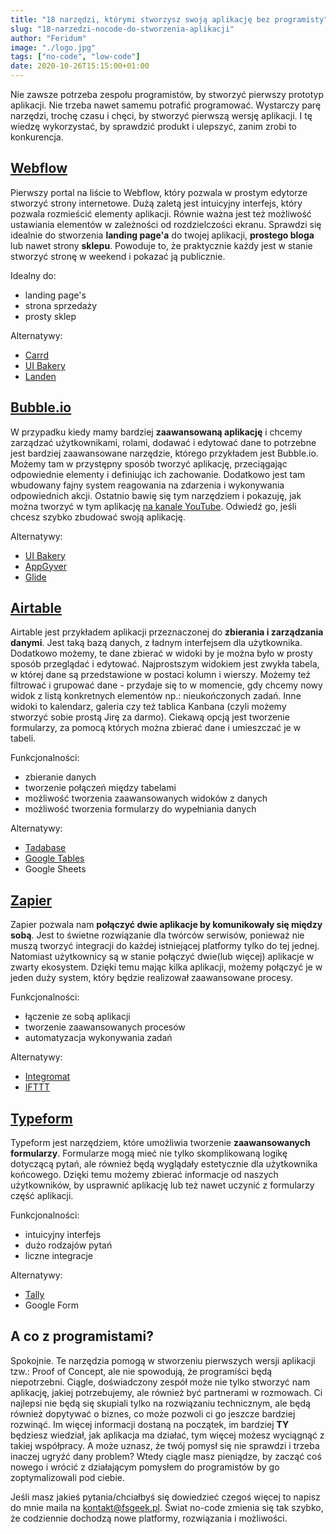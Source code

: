 ```yaml
---
title: "18 narzędzi, którymi stworzysz swoją aplikację bez programisty"
slug: "18-narzedzi-nocode-do-stworzenia-aplikacji"
author: "Feridum"
image: "./logo.jpg"
tags: ["no-code", "low-code"]
date: 2020-10-26T15:15:00+01:00
---
```


Nie zawsze potrzeba zespołu programistów, by stworzyć pierwszy prototyp aplikacji. Nie trzeba nawet samemu potrafić programować. Wystarczy parę narzędzi, trochę czasu i chęci, by stworzyć pierwszą wersję aplikacji. I tę wiedzę wykorzystać, by sprawdzić produkt i ulepszyć, zanim zrobi to konkurencja.

<!--more-->


## [Webflow](https://webflow.com/)

Pierwszy portal na liście to Webflow, który pozwala w prostym edytorze stworzyć strony internetowe. Dużą zaletą jest intuicyjny interfejs, który pozwala rozmieścić elementy aplikacji. Równie ważna jest też możliwość ustawiania elementów w zależności od rozdzielczości ekranu. Sprawdzi się idealnie do stworzenia **landing page'a** do twojej aplikacji, **prostego bloga** lub nawet strony **sklepu**. Powoduje to, że praktycznie każdy jest w stanie stworzyć stronę w weekend i pokazać ją publicznie.


 Idealny do: 

- landing page's
- strona sprzedaży
- prosty sklep

Alternatywy: 

- [Carrd](https://carrd.co/)
- [UI Bakery](https://uibakery.io/)
- [Landen](https://www.landen.co/)

## [Bubble.io](https://bubble.io/)

W przypadku kiedy mamy bardziej **zaawansowaną aplikację** i chcemy zarządzać użytkownikami, rolami, dodawać i edytować dane to potrzebne jest bardziej zaawansowane narzędzie, którego przykładem jest Bubble.io. Możemy tam w przystępny sposób tworzyć aplikację, przeciągając odpowiednie elementy i definiując ich zachowanie. Dodatkowo jest tam wbudowany fajny system reagowania na zdarzenia i wykonywania odpowiednich akcji. Ostatnio bawię się tym narzędziem i pokazuję, jak można tworzyć w tym aplikację [na kanale YouTube](https://www.youtube.com/channel/UCooPcxqwzgbQUpnh4FAoZpw). Odwiedź go, jeśli chcesz szybko zbudować swoją aplikację.

Alternatywy:

- [UI Bakery](https://uibakery.io/)
- [AppGyver](https://www.appgyver.com/)
- [Glide](https://www.glideapps.com/)

## [Airtable](https://airtable.com/)

Airtable jest przykładem aplikacji przeznaczonej do **zbierania i zarządzania danymi**. Jest taką bazą danych, z ładnym interfejsem dla użytkownika. Dodatkowo możemy, te dane zbierać w widoki by je można było w prosty sposób przeglądać i edytować. Najprostszym widokiem jest zwykła tabela, w której dane są przedstawione w postaci kolumn i wierszy. Możemy też filtrować i grupować dane - przydaje się to w momencie, gdy chcemy nowy widok z listą konkretnych elementów np.: nieukończonych zadań. Inne widoki to kalendarz, galeria czy też tablica Kanbana (czyli możemy stworzyć sobie prostą Jirę za darmo). Ciekawą opcją jest tworzenie formularzy, za pomocą których można zbierać dane i umieszczać je w tabeli.

Funkcjonalności:

- zbieranie danych
- tworzenie połączeń między tabelami
- możliwość tworzenia zaawansowanych widoków z danych
- możliwość tworzenia formularzy do wypełniania danych

Alternatywy: 

- [Tadabase](https://tadabase.io/)
- [Google Tables](https://tables.area120.google.com/)
- Google Sheets

## [Zapier](https://zapier.com/)

Zapier pozwala nam **połączyć dwie aplikacje by komunikowały się między sobą**. Jest to świetne rozwiązanie dla twórców serwisów, ponieważ nie muszą tworzyć integracji do każdej istniejącej platformy tylko do tej jednej. Natomiast użytkownicy są w stanie połączyć dwie(lub więcej) aplikacje w zwarty ekosystem. Dzięki temu mając kilka aplikacji, możemy połączyć je w jeden duży system, który będzie realizował zaawansowane procesy.

Funkcjonalności: 

- łączenie ze sobą aplikacji
- tworzenie zaawansowanych procesów
- automatyzacja wykonywania zadań

Alternatywy: 

- [Integromat](https://www.integromat.com/en/)
- [IFTTT](https://ifttt.com/)

## [Typeform](https://www.typeform.com/)

Typeform jest narzędziem, które umożliwia tworzenie **zaawansowanych formularzy**. Formularze mogą mieć nie tylko skomplikowaną logikę dotyczącą pytań, ale również będą wyglądały estetycznie dla użytkownika końcowego. Dzięki temu możemy zbierać informacje od naszych użytkowników, by usprawnić aplikację lub też nawet uczynić z formularzy część aplikacji.

Funkcjonalności: 

- intuicyjny interfejs
- dużo rodzajów pytań
- liczne integracje

Alternatywy: 

- [Tally](https://tally.so/)
- Google Form

## A co z programistami?

Spokojnie. Te narzędzia pomogą w stworzeniu pierwszych wersji aplikacji tzw.: Proof of Concept, ale nie spowodują, że programiści będą niepotrzebni. Ciągle, doświadczony zespół może nie tylko stworzyć nam aplikację, jakiej potrzebujemy, ale również być partnerami w rozmowach. Ci najlepsi nie będą się skupiali tylko na rozwiązaniu technicznym, ale będą również dopytywać o biznes, co może pozwoli ci go jeszcze bardziej rozwinąć. Im więcej informacji dostaną na początek, im bardziej **TY** będziesz wiedział, jak aplikacja ma działać, tym więcej możesz wyciągnąć z takiej współpracy. A może uznasz, że twój pomysł się nie sprawdzi i trzeba inaczej ugryźć dany problem? Wtedy ciągle masz pieniądze, by zacząć coś nowego i wrócić z działającym pomysłem do programistów by go zoptymalizowali pod ciebie. 

Jeśli masz jakieś pytania/chciałbyś się dowiedzieć czegoś więcej to napisz do mnie maila na [kontakt@fsgeek.pl](mailto:kontakt@fsgeek.pl). Świat no-code zmienia się tak szybko, że codziennie dochodzą nowe platformy, rozwiązania i możliwości.